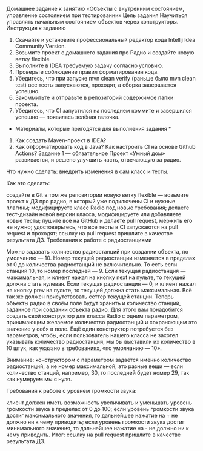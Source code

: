 Домашнее задание к занятию «Объекты с внутренним состоянием, управление состоянием при тестировании»
Цель задания
Научиться управлять начальным состоянием объектов через конструкторы.
Инструкция к заданию
1. Скачайте и установите профессиональный редактор кода Intellij Idea Community Version.
2. Возьмите проект с домашнего задания про Радио и создайте новую ветку flexible
3. Выполните в IDEA требуемую задачу согласно условию.
4. Проверьте соблюдение правил форматирования кода.
5. Убедитесь, что при запуске mvn clean verify (раньше было mvn clean test) все тесты запускаются, проходят, а сборка завершается успешно.
6. Закоммитьте и отправьте в репозиторий содержимое папки проекта.
7. Убедитесь, что CI запустился на последнем коммите и завершился успешно — появилась зелёная галочка.
* Материалы, которые пригодятся для выполнения задания *
1. Как создать Maven-проект в IDEA?
1. Как отформатировать код в Java?
Как настроить CI на основе Github Actions?
Задание 1 — обязательное
Проект «Умный дом» развивается, и решено улучшить часть, отвечающую за радио.

Что нужно сделать: внедрить изменения в сам класс и тесты.

Как это сделать:

создайте в Git в том же репозитории новую ветку flexible — возьмите проект к ДЗ про радио, в который уже подключены CI и нужные плагины;
модифицируете класс Radio под новые требования;
делаете тест-дизайн новой версии класса, модифицируете или добавляете новые тесты;
пушите всё на GitHub и делаете pull request, мёржить его не нужно;
удостоверьтесь, что все тесты в CI запускаются на pull request и проходят;
ссылку на pull request пришлите в качестве результата ДЗ.
Требования к работе с радиостанциями

Можно задавать количество радиостанций при создании объекта, по умолчанию — 10.
Номер текущей радиостанции изменяется в пределах от 0 до количества радиостанций не включительно. То есть если станций 10, то номер последней — 9.
Если текущая радиостанция — максимальная, и клиент нажал на кнопку next на пульте, то текущей должна стать нулевая.
Если текущая радиостанция — 0, и клиент нажал на кнопку prev на пульте, то текущей должна стать максимальная.
Всё так же должен присутствовать сеттер текущей станции.
Теперь объекты радио в своём поле будут хранить и количество станций, заданное при создании объекта радио. Для этого вам понадобится создать свой конструктор для класса Radio с одним параметром, принимающим желаемое количество радиостанций и сохраняющим это значение у себя в поле. Ещё один конструктор потребуется без параметров, чтобы, если пользователь нашего класса не захотел указывать количество радиостанций, мы бы выставили их количество в 10 штук, как указано в требованиях, «по умолчанию — 10».

Внимание: конструктором с параметром задаётся именно количество радиостанций, а не номер максимальной, это разные вещи — если количество станций, например, 30, то последней будет номер 29, так как нумеруем мы с нуля.

Требования к работе с уровнем громкости звука:

клиент должен иметь возможность увеличивать и уменьшать уровень громкости звука в пределах от 0 до 100;
если уровень громкости звука достиг максимального значения, то дальнейшее нажатие на + не должно ни к чему приводить;
если уровень громкости звука достиг минимального значения, то дальнейшее нажатие на - не должно ни к чему приводить.
Итог: ссылку на pull request пришлите в качестве результата ДЗ.

